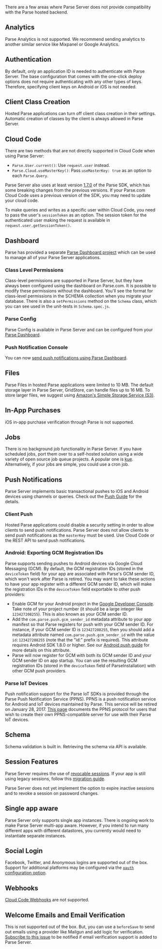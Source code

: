 There are a few areas where Parse Server does not provide compatibility with the Parse hosted backend.

## Analytics

Parse Analytics is not supported. We recommend sending analytics to another similar service like Mixpanel or Google Analytics.

## Authentication

By default, only an application ID is needed to authenticate with Parse Server. The base configuration that comes with the one-click deploy options does not require authenticating with any other types of keys. Therefore, specifying client keys on Android or iOS is not needed.

## Client Class Creation

Hosted Parse applications can turn off client class creation in their settings. Automatic creation of classes by the client is always allowed in Parse Server.

## Cloud Code

There are two methods that are not directly supported in Cloud Code when using Parse Server:

* `Parse.User.current()`: Use `request.user` instead.
* `Parse.Cloud.useMasterKey()`: Pass `useMasterKey: true` as an option to each `Parse.Query`.

Parse Server also uses at least version [1.7.0](https://github.com/ParsePlatform/Parse-SDK-JS/releases) of the Parse SDK, which has some breaking changes from the previous versions. If your Parse.com Cloud Code uses a previous version of the SDK, you may need to update your cloud code.

To make queries and writes as a specific user within Cloud Code, you need to pass the user's `sessionToken` as an option. The session token for the authenticated user making the request is available in `request.user.getSessionToken()`.

## Dashboard

Parse has provided a separate [Parse Dashboard project](http://blog.parse.com/announcements/introducing-the-parse-server-dashboard/) which can be used to manage all of your Parse Server applications.

### Class Level Permissions

Class-level permissions are supported in Parse Server, but they have always been configured using the dashboard on Parse.com. It is possible to modify these permissions without the dashboard. You'll see the format for class-level permissions in the SCHEMA collection when you migrate your database. There is also a `setPermissions` method on the `Schema` class, which you can see used in the unit-tests in `Schema.spec.js`.

### Parse Config

Parse Config is available in Parse Server and can be configured from your [Parse Dashboard](https://github.com/ParsePlatform/parse-dashboard).

### Push Notification Console

You can now [send push notifications using Parse Dashboard](http://blog.parse.com/announcements/push-and-config-come-to-the-parse-dashboard/).

## Files

Parse Files in hosted Parse applications were limited to 10 MB. The default storage layer in Parse Server, GridStore, can handle files up to 16 MB. To store larger files, we suggest using [Amazon's Simple Storage Service (S3)](https://github.com/ParsePlatform/parse-server/wiki/Storing-Files-in-AWS-S3).

## In-App Purchases

iOS in-app purchase verification through Parse is not supported.

## Jobs

There is no background job functionality in Parse Server. If you have scheduled jobs, port them over to a self-hosted solution using a wide variety of open source job queue projects. A popular one is [kue](https://github.com/Automattic/kue). Alternatively, if your jobs are simple, you could use a cron job.

## Push Notifications

Parse Server implements basic transactional pushes to iOS and Android devices using channels or queries. Check out the [Push Guide](https://github.com/ParsePlatform/parse-server/wiki/Push) for the details.

### Client Push

Hosted Parse applications could disable a security setting in order to allow clients to send push notifications. Parse Server does not allow clients to send push notifications as the `masterKey` must be used. Use Cloud Code or the REST API to send push notifications.

### Android: Exporting GCM Registration IDs

Parse supports sending pushes to Android devices via Google Cloud Messaging (GCM). By default, the GCM registration IDs (stored in the `deviceToken` field) for your app are associated with Parse's GCM sender ID, which won't work after Parse is retired. You may want to take these actions to have your app register with a different GCM sender ID, which will make the registration IDs in the `deviceToken` field exportable to other push providers:

* Enable GCM for your Android project in the [Google Developer Console](https://console.developers.google.com). Take note of your project number (it should be a large integer like `123427208255`). This is also known as your GCM sender ID.
* Add the `com.parse.push.gcm_sender_id` metadata attribute to your app manifest so that Parse registers for push with your GCM sender ID. For instance, if your GCM sender ID is `123427208255`, then you should add a metadata attribute named `com.parse.push.gcm_sender_id` with the value `id:123427208255` (note that the "id:" prefix is required).  This attribute requires Android SDK 1.8.0 or higher. See our [Android push guide](/docs/android/guide#push-notifications-setting-up-push) for more details on this attribute.
* Parse will now register for GCM with both its GCM sender ID and your GCM sender ID on app startup. You can use the resulting GCM registration IDs (stored in the `deviceToken` field of ParseInstallation) with other GCM push providers.

### Parse IoT Devices

Push notification support for the Parse IoT SDKs is provided through the Parse Push Notification Service (PPNS). PPNS is a push notification service for Android and IoT devices maintained by Parse. This service will be retired on January 28, 2017. [This page](https://github.com/ParsePlatform/parse-server/wiki/PPNS-Protocol-Specification) documents the PPNS protocol for users that wish to create their own PPNS-compatible server for use with their Parse IoT devices.

## Schema

Schema validation is built in. Retrieving the schema via API is available.

## Session Features

Parse Server requires the use of [revocable sessions](http://blog.parse.com/announcements/announcing-new-enhanced-sessions/). If your app is still using legacy sessions, follow this [migration guide](https://parse.com/tutorials/session-migration-tutorial).

Parse Server does not yet implement the option to expire inactive sessions and to revoke a session on password changes.

## Single app aware

Parse Server only supports single app instances. There is ongoing work to make Parse Server multi-app aware. However, if you intend to run many different apps with different datastores, you currently would need to instantiate separate instances.

## Social Login

Facebook, Twitter, and Anonymous logins are supported out of the box. Support for additional platforms may be configured via the [`oauth` configuration option](https://github.com/ParsePlatform/parse-server/wiki/Parse-Server-Guide#oauth).

## Webhooks

[Cloud Code Webhooks](http://blog.parse.com/announcements/introducing-cloud-code-webhooks/) are not supported.

## Welcome Emails and Email Verification

This is not supported out of the box. But, you can use a `beforeSave` to send out emails using a provider like Mailgun and add logic for verification. [Subscribe to this issue](https://github.com/ParsePlatform/parse-server/issues/275) to be notified if email verification support is added to Parse Server.
